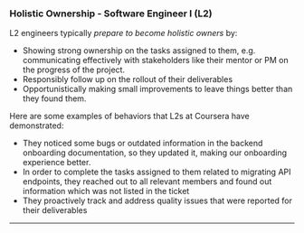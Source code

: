 ### Holistic Ownership - Software Engineer I (L2)
L2 engineers typically *prepare to become holistic owners* by:
* Showing strong ownership on the tasks assigned to them, e.g. communicating effectively with stakeholders like their mentor or PM on the progress of the project.
* Responsibly follow up on the rollout of their deliverables
* Opportunistically making small improvements to leave things better than they found them.

Here are some examples of behaviors that L2s at Coursera have demonstrated:
* They noticed some bugs or outdated information in the backend onboarding documentation, so they updated it, making our onboarding experience better.
* In order to complete the tasks assigned to them related to migrating API endpoints, they reached out to all relevant members and found out information which was not listed in the ticket
* They proactively track and address quality issues that were reported for their deliverables
<hr>